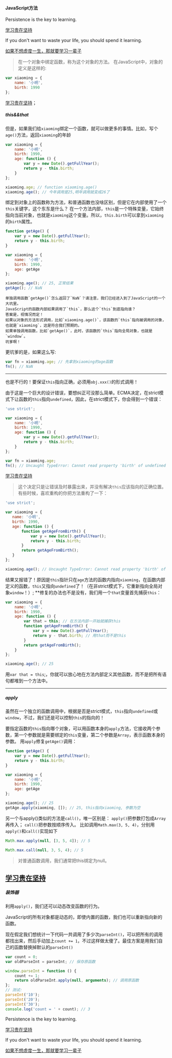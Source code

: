 #### JavaScript方法
Persistence is the key to learning.

[学习贵在坚持](https://github.com/cuishengxi)

If you don't want to waste your life, you should spend it learning.

[如果不想虚度一生，那就要学习一辈子](https://github.com/cuishengxi)
>在一个对象中绑定函数，称为这个对象的方法。
在JavaScript中，对象的定义是这样的:
```javascript
var xiaoming = {
    name: '小明',
    birth: 1990
};
```
[学习贵在坚持](https://github.com/cuishengxi)；

##### this&&that

但是，如果我们给`xiaoming`绑定一个函数，就可以做更多的事情。比如，写个`age()`方法，返回`xiaoming`的年龄
```javascript
var xiaoming = {
    name: '小明',
    birth: 1990,
    age: function () {
        var y = new Date().getFullYear();
        return y - this.birth;
    }
};

xiaoming.age; // function xiaoming.age()
xiaoming.age(); // 今年调用是25,明年调用就变成26了
```
绑定到对象上的函数称为方法，和普通函数也没啥区别，但是它在内部使用了一个`this`关键字，这个东东是什么？
在一个方法内部，`this`是一个特殊变量，它始终指向当前对象，也就是`xiaoming`这个变量。所以，`this.birth`可以拿到`xiaoming`的`birth`属性。
```javascript
function getAge() {
    var y = new Date().getFullYear();
    return y - this.birth;
}

var xiaoming = {
    name: '小明',
    birth: 1990,
    age: getAge
};

xiaoming.age(); // 25, 正常结果
getAge(); // NaN
```
    单独调用函数`getAge()`怎么返回了`NaN`？请注意，我们已经进入到了JavaScript的一个大坑里。
    JavaScript的函数内部如果调用了`this`，那么这个`this`到底指向谁？
    答案是，视情况而定！
    如果以对象的方法形式调用，比如`xiaoming.age()`，该函数的`this`指向被调用的对象，也就是`xiaoming`，这是符合我们预期的。
    如果单独调用函数，比如`getAge()`，此时，该函数的`this`指向全局对象，也就是`window`。
    坑爹啊！
 更坑爹的是，如果这么写:
 ```javascript
 var fn = xiaoming.age; // 先拿到xiaoming的age函数
fn(); // NaN
```
-------
也是不行的！要保证`this`指向正确，必须用`obj.xxx()`的形式调用！

由于这是一个巨大的设计错误，要想纠正可没那么简单。ECMA决定，在strict模式下让函数的`this`指向`undefined`，因此，在strict模式下，你会得到一个错误：

```javascript
'use strict';

var xiaoming = {
    name: '小明',
    birth: 1990,
    age: function () {
        var y = new Date().getFullYear();
        return y - this.birth;
    }
};

var fn = xiaoming.age;
fn(); // Uncaught TypeError: Cannot read property 'birth' of undefined
```
[学习贵在坚持](https://github.com/cuishengxi)
>这个决定只是让错误及时暴露出来，并没有解决`this`应该指向的正确位置。
 有些时候，喜欢重构的你把方法重构了一下：
 ```javascript
 'use strict';

var xiaoming = {
    name: '小明',
    birth: 1990,
    age: function () {
        function getAgeFromBirth() {
            var y = new Date().getFullYear();
            return y - this.birth;
        }
        return getAgeFromBirth();
    }
};

xiaoming.age(); // Uncaught TypeError: Cannot read property 'birth' of undefined
```

结果又报错了！原因是`this`指针只在`age`方法的函数内指向`xiaoming`，在函数内部定义的函数，`this`又指向`undefined`了！（在非strict模式下，它重新指向全局对象`window`！）;
**修复的办法也不是没有，我们用一个`that`变量首先捕获`this`：
```javascript
var xiaoming = {
    name: '小明',
    birth: 1990,
    age: function () {
        var that = this; // 在方法内部一开始就捕获this
        function getAgeFromBirth() {
            var y = new Date().getFullYear();
            return y - that.birth; // 用that而不是this
        }
        return getAgeFromBirth();
    }
};

xiaoming.age(); // 25
```
用`var that = this`;，你就可以放心地在方法内部定义其他函数，而不是把所有语句都堆到一个方法中。

------------------

##### apply

虽然在一个独立的函数调用中，根据是否是strict模式，`this`指向`undefined`或`window`，不过，我们还是可以控制`this`的指向的！

要指定函数的`this`指向哪个对象，可以用函数本身的`apply`方法，它接收两个参数，第一个参数就是需要绑定的`this`变量，第二个参数是`Array`，表示函数本身的参数。
用`apply`修复`getAge()`调用：
```javascript
function getAge() {
    var y = new Date().getFullYear();
    return y - this.birth;
}

var xiaoming = {
    name: '小明',
    birth: 1990,
    age: getAge
};

xiaoming.age(); // 25
getAge.apply(xiaoming, []); // 25, this指向xiaoming, 参数为空
```
另一个与apply()类似的方法是`call()`，唯一区别是：
`apply()`把参数打包成`Array`再传入；
`call()`把参数按顺序传入。
比如调用`Math.max(3, 5, 4)`，分别用`apply()`和`call()`实现如下

```javascript
Math.max.apply(null, [3, 5, 4]); // 5

Math.max.call(null, 3, 5, 4); // 5

```
> 对普通函数调用，我们通常把this绑定为null。

[学习贵在坚持](https://github.com/cuishengxi)
------------
##### 装饰器

利用`apply()`，我们还可以动态改变函数的行为。

JavaScript的所有对象都是动态的，即使内置的函数，我们也可以重新指向新的函数。

现在假定我们想统计一下代码一共调用了多少次`parseInt()`，可以把所有的调用都找出来，然后手动加上`count += 1`，不过这样做太傻了。最佳方案是用我们自己的函数替换掉默认的`parseInt()`

```javascript
var count = 0;
var oldParseInt = parseInt; // 保存原函数

window.parseInt = function () {
    count += 1;
    return oldParseInt.apply(null, arguments); // 调用原函数
};
// 测试:
parseInt('10');
parseInt('20');
parseInt('30');
console.log('count = ' + count); // 3
```



Persistence is the key to learning.

[学习贵在坚持](https://github.com/cuishengxi)

If you don't want to waste your life, you should spend it learning.

[如果不想虚度一生，那就要学习一辈子](https://github.com/cuishengxi)
